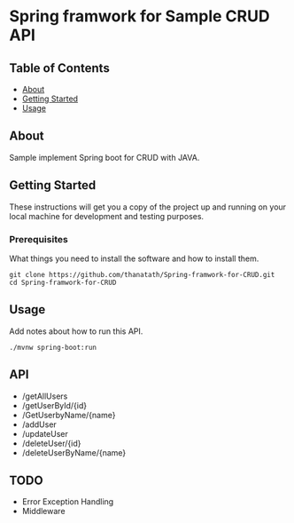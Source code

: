 # Spring framwork for Sample CRUD API

## Table of Contents

- [About](#about)
- [Getting Started](#getting_started)
- [Usage](#usage)

## About <a name = "about"></a>

Sample implement Spring boot for CRUD with JAVA.

## Getting Started <a name = "getting_started"></a>

These instructions will get you a copy of the project up and running on your local machine for development and testing purposes.

### Prerequisites

What things you need to install the software and how to install them.

```
git clone https://github.com/thanatath/Spring-framwork-for-CRUD.git
cd Spring-framwork-for-CRUD
```

## Usage <a name = "usage"></a>

Add notes about how to run this API.

```
./mvnw spring-boot:run
```


## API <a name = "API"></a>

- /getAllUsers
- /getUserById/{id}
- /GetUserbyName/{name}
- /addUser
- /updateUser
- /deleteUser/{id}
- /deleteUserByName/{name}

## TODO <a name = "TODO"></a>

- Error Exception Handling
- Middleware


